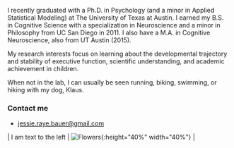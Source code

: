 I recently graduated with a Ph.D. in Psychology (and a minor in Applied Statistical Modeling) at The University of Texas at Austin. I earned my B.S. in Cognitive Science with a specialization in Neuroscience and a minor in Philosophy from UC San Diego in 2011. I also have a M.A. in Cognitive Neuroscience, also from UT Austin (2015).

My research interests focus on learning about the developmental trajectory and stability of executive function, scientific understanding, and academic achievement in children. 

When not in the lab, I can usually be seen running, biking, swimming, or hiking with my dog, Klaus.

### Contact me

+ [jessie.raye.bauer@gmail.com](mailto:jessie.raye.bauer@gmail.com)


| I am text to the left  | ![Flowers](/flowers.jpeg){:height="40%" width="40%"}  |

